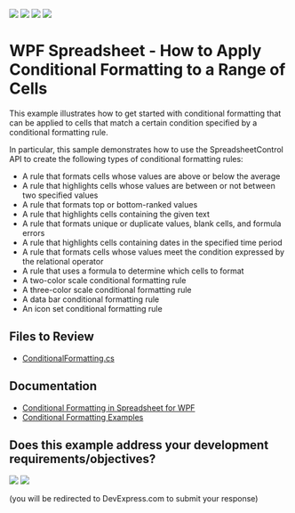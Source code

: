 <!-- default badges list -->
![](https://img.shields.io/endpoint?url=https://codecentral.devexpress.com/api/v1/VersionRange/128612601/21.1.5%2B)
[![](https://img.shields.io/badge/Open_in_DevExpress_Support_Center-FF7200?style=flat-square&logo=DevExpress&logoColor=white)](https://supportcenter.devexpress.com/ticket/details/E4968)
[![](https://img.shields.io/badge/📖_How_to_use_DevExpress_Examples-e9f6fc?style=flat-square)](https://docs.devexpress.com/GeneralInformation/403183)
[![](https://img.shields.io/badge/💬_Leave_Feedback-feecdd?style=flat-square)](#does-this-example-address-your-development-requirementsobjectives)
<!-- default badges end -->

# WPF Spreadsheet - How to Apply Conditional Formatting to a Range of Cells

This example illustrates how to get started with conditional formatting that can be applied to cells that match a certain condition specified by a conditional formatting rule.</p><p>In particular, this sample demonstrates how to use the SpreadsheetControl API to create the following types of conditional formatting rules:
* A rule that formats cells whose values are above or below the average
* A rule that highlights cells whose values are between or not between two specified values
* A rule that formats top or bottom-ranked values
* A rule that highlights cells containing the given text
* A rule that formats unique or duplicate values, blank cells, and formula errors
* A rule that highlights cells containing dates in the specified time period
* A rule that formats cells whose values meet the condition expressed by the relational operator
* A rule that uses a formula to determine which cells to format
* A two-color scale conditional formatting rule
* A three-color scale conditional formatting rule
* A data bar conditional formatting rule
* An icon set conditional formatting rule

## Files to Review

* [ConditionalFormatting.cs](./CS/ConditionalFormatting_WPF_Examples/SpreadsheetActions/ConditionalFormatting.cs)

## Documentation

* [Conditional Formatting in Spreadsheet for WPF](https://docs.devexpress.com/WPF/16302/controls-and-libraries/spreadsheet/data-presentation/conditional-formatting)
* [Conditional Formatting Examples](https://docs.devexpress.com/WPF/16366/controls-and-libraries/spreadsheet/examples/conditional-formatting)


<!-- feedback -->
## Does this example address your development requirements/objectives?

[<img src="https://www.devexpress.com/support/examples/i/yes-button.svg"/>](https://www.devexpress.com/support/examples/survey.xml?utm_source=github&utm_campaign=wpf-spreadsheet-how-to-apply-conditional-formatting-to-a-range-of-cells&~~~was_helpful=yes) [<img src="https://www.devexpress.com/support/examples/i/no-button.svg"/>](https://www.devexpress.com/support/examples/survey.xml?utm_source=github&utm_campaign=wpf-spreadsheet-how-to-apply-conditional-formatting-to-a-range-of-cells&~~~was_helpful=no)

(you will be redirected to DevExpress.com to submit your response)
<!-- feedback end -->
